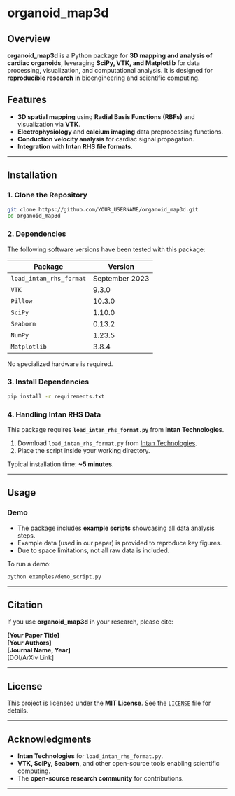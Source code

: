 # **organoid_map3d**

## **Overview**
**organoid_map3d** is a Python package for **3D mapping and analysis of cardiac organoids**, leveraging **SciPy, VTK, and Matplotlib** for data processing, visualization, and computational analysis. It is designed for **reproducible research** in bioengineering and scientific computing.

## **Features**
- **3D spatial mapping** using **Radial Basis Functions (RBFs)** and visualization via **VTK**.
- **Electrophysiology** and **calcium imaging** data preprocessing functions.
- **Conduction velocity analysis** for cardiac signal propagation.
- **Integration** with **Intan RHS file formats**.

---

## **Installation**

### **1. Clone the Repository**
```bash
git clone https://github.com/YOUR_USERNAME/organoid_map3d.git
cd organoid_map3d
```

### **2. Dependencies**
The following software versions have been tested with this package:

| Package              | Version   |
|----------------------|-----------|
| `load_intan_rhs_format` | September 2023 |
| `VTK`               | 9.3.0     |
| `Pillow`            | 10.3.0    |
| `SciPy`             | 1.10.0    |
| `Seaborn`           | 0.13.2    |
| `NumPy`             | 1.23.5    |
| `Matplotlib`        | 3.8.4     |

No specialized hardware is required.

### **3. Install Dependencies**
```bash
pip install -r requirements.txt
```

### **4. Handling Intan RHS Data**
This package requires **`load_intan_rhs_format.py`** from **Intan Technologies**.

1. Download `load_intan_rhs_format.py` from [Intan Technologies](https://intantech.com).
2. Place the script inside your working directory.

Typical installation time: **~5 minutes**.

---

## **Usage**
### **Demo**
- The package includes **example scripts** showcasing all data analysis steps.
- Example data (used in our paper) is provided to reproduce key figures.
- Due to space limitations, not all raw data is included.

To run a demo:
```bash
python examples/demo_script.py
```

---

## **Citation**
If you use **organoid_map3d** in your research, please cite:

**[Your Paper Title]**  
**[Your Authors]**  
**[Journal Name, Year]**  
[DOI/ArXiv Link]  

---

## **License**
This project is licensed under the **MIT License**. See the [`LICENSE`](LICENSE) file for details.

---

## **Acknowledgments**
- **Intan Technologies** for `load_intan_rhs_format.py`.
- **VTK, SciPy, Seaborn**, and other open-source tools enabling scientific computing.
- The **open-source research community** for contributions.

---


